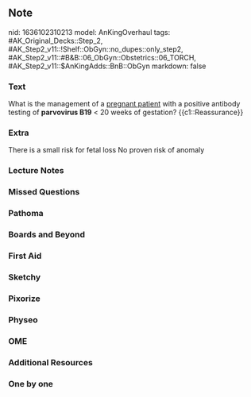 ## Note
nid: 1636102310213
model: AnKingOverhaul
tags: #AK_Original_Decks::Step_2, #AK_Step2_v11::!Shelf::ObGyn::no_dupes::only_step2, #AK_Step2_v11::#B&B::06_ObGyn::Obstetrics::06_TORCH, #AK_Step2_v11::$AnKingAdds::BnB::ObGyn
markdown: false

### Text
What is the management of a <u>pregnant patient</u> with a positive
antibody testing of <b>parvovirus B19</b> < 20 weeks of
gestation? {{c1::Reassurance}}

### Extra
There is a small risk for fetal loss
No proven risk of anomaly

### Lecture Notes


### Missed Questions


### Pathoma


### Boards and Beyond


### First Aid


### Sketchy


### Pixorize


### Physeo


### OME


### Additional Resources


### One by one

